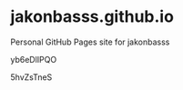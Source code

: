 # jakonbasss.github.io
Personal GitHub Pages site for jakonbasss






























yb6eDlIPQO

5hvZsTneS
